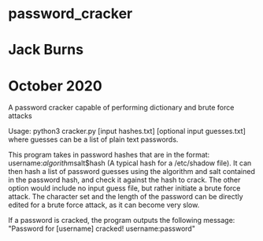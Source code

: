 # password_cracker
# Jack Burns
# October 2020

A password cracker capable of performing dictionary and brute force attacks

Usage: python3 cracker.py [input hashes.txt] [optional input guesses.txt]
       where guesses can be a list of plain text passwords.
       
This program takes in password hashes that are in the format: username:$algorithm$salt$hash (A typical hash for a /etc/shadow file).
It can then hash a list of password guesses using the algorithm and salt contained in the password hash, and check it against the hash to crack.
The other option would include no input guess file, but rather initiate a brute force attack.
The character set and the length of the password can be directly edited for a brute force attack, as it can become very slow.

If a password is cracked, the program outputs the following message:
"Password for [username] cracked!
username:password"
